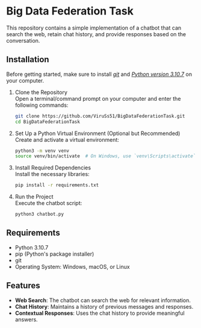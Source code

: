 # Big Data Federation Task

This repository contains a simple implementation of a chatbot that can search the web, retain chat history, and provide responses based on the conversation.

## Installation

Before getting started, make sure to install [*git*](https://git-scm.com/downloads) and [*Python version 3.10.7*](https://www.python.org/downloads/release/python-3107/) on your computer.

1. Clone the Repository  
   Open a terminal/command prompt on your computer and enter the following commands:
   ```bash
   git clone https://github.com/ViruSs51/BigDataFederationTask.git
   cd BigDataFederationTask
   ```

2. Set Up a Python Virtual Environment (Optional but Recommended)  
   Create and activate a virtual environment:
   ```bash
   python3 -m venv venv
   source venv/bin/activate  # On Windows, use `venv\Scripts\activate`
   ```

3. Install Required Dependencies  
   Install the necessary libraries:
   ```bash
   pip install -r requirements.txt
   ```

4. Run the Project  
   Execute the chatbot script:
   ```bash
   python3 chatbot.py
   ```

## Requirements

- Python 3.10.7
- pip (Python's package installer)
- git
- Operating System: Windows, macOS, or Linux

## Features

- **Web Search**: The chatbot can search the web for relevant information.
- **Chat History**: Maintains a history of previous messages and responses.
- **Contextual Responses**: Uses the chat history to provide meaningful answers.
